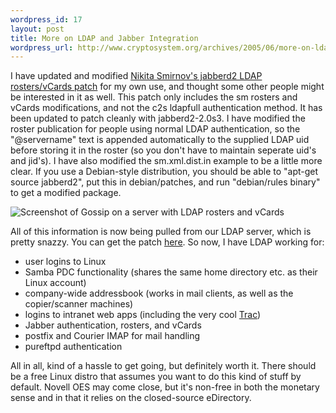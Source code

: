 ```yaml
--- 
wordpress_id: 17
layout: post
title: More on LDAP and Jabber Integration
wordpress_url: http://www.cryptosystem.org/archives/2005/06/more-on-ldap-and-jabber-integration/
---
```

I have updated and modified [Nikita Smirnov's jabberd2 LDAP rosters/vCards patch](http://mail.jabber.org/pipermail/jabberd/2004-March/001389.html) for my own use, and thought some other people might be interested in it as well. This patch only includes the sm rosters and vCards modifications, and not the c2s ldapfull authentication method. It has been updated to patch cleanly with jabberd2-2.0s3. I have modified the roster publication for people using normal LDAP authentication, so the "@servername" text is appended automatically to the supplied LDAP uid before storing it in the roster (so you don't have to maintain seperate uid's and jid's). I have also modified the sm.xml.dist.in example to be a little more clear. If you use a Debian-style distribution, you should be able to "apt-get source jabberd2", put this in debian/patches, and run "debian/rules binary" to get a modified package.

![Screenshot of Gossip on a server with LDAP rosters and vCards](/images/jabber-ldapScreenshot.png)

All of this information is now being pulled from our LDAP server, which is pretty snazzy. You can get the patch [here](/projects/jabber-ldap/02_ldaproster.diff). So now, I have LDAP working for:

*  user logins to Linux
* Samba PDC functionality (shares the same home directory etc. as their Linux account)
* company-wide addressbook (works in mail clients, as well as the copier/scanner machines)
*  logins to intranet web apps (including the very cool [Trac](http://www.edgewall.com/trac/))
*  Jabber authentication, rosters, and vCards
*  postfix and Courier IMAP for mail handling
*  pureftpd authentication

All in all, kind of a hassle to get going, but definitely worth it. There should be a free Linux distro that assumes you want to do this kind of stuff by default. Novell OES may come close, but it's non-free in both the monetary sense and in that it relies on the closed-source eDirectory.
